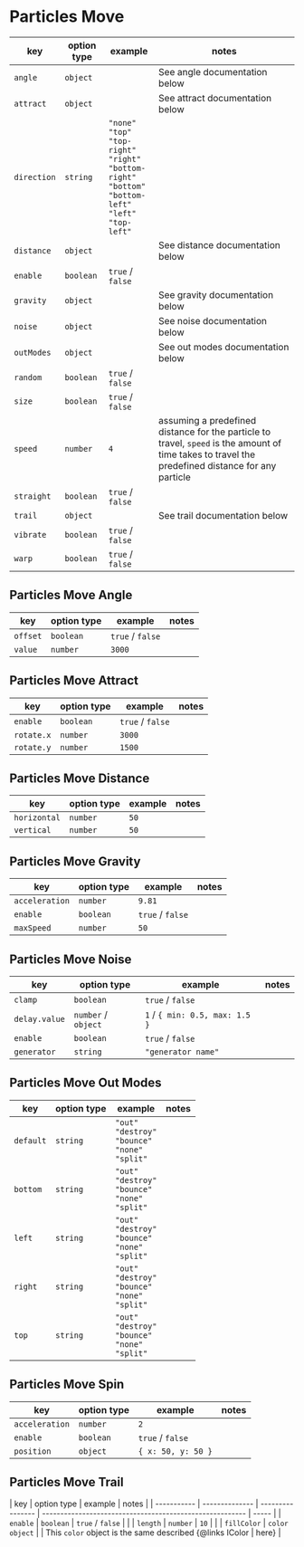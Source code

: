 # Particles Move

| key         | option type | example                                                                                                                                                            | notes                                                                                                                                             |
| ----------- | ----------- | ------------------------------------------------------------------------------------------------------------------------------------------------------------------ | ------------------------------------------------------------------------------------------------------------------------------------------------- |
| `angle`     | `object`    |                                                                                                                                                                    | See angle documentation below                                                                                                                     |
| `attract`   | `object`    |                                                                                                                                                                    | See attract documentation below                                                                                                                   |
| `direction` | `string`    | `"none"` <br /> `"top"` <br /> `"top-right"` <br /> `"right"` <br /> `"bottom-right"` <br /> `"bottom"` <br /> `"bottom-left"` <br /> `"left"` <br /> `"top-left"` |                                                                                                                                                   |
| `distance`  | `object`    |                                                                                                                                                                    | See distance documentation below                                                                                                                  |
| `enable`    | `boolean`   | `true` / `false`                                                                                                                                                   |                                                                                                                                                   |
| `gravity`   | `object`    |                                                                                                                                                                    | See gravity documentation below                                                                                                                   |
| `noise`     | `object`    |                                                                                                                                                                    | See noise documentation below                                                                                                                     |
| `outModes`  | `object`    |                                                                                                                                                                    | See out modes documentation below                                                                                                                 |
| `random`    | `boolean`   | `true` / `false`                                                                                                                                                   |                                                                                                                                                   |
| `size`      | `boolean`   | `true` / `false`                                                                                                                                                   |                                                                                                                                                   |
| `speed`     | `number`    | `4`                                                                                                                                                                | assuming a predefined distance for the particle to travel, `speed` is the amount of time takes to travel the predefined distance for any particle |
| `straight`  | `boolean`   | `true` / `false`                                                                                                                                                   |                                                                                                                                                   |
| `trail`     | `object`    |                                                                                                                                                                    | See trail documentation below                                                                                                                     |
| `vibrate`   | `boolean`   | `true` / `false`                                                                                                                                                   |                                                                                                                                                   |
| `warp`      | `boolean`   | `true` / `false`                                                                                                                                                   |                                                                                                                                                   |

## Particles Move Angle

| key      | option type | example          | notes |
| -------- | ----------- | ---------------- | ----- |
| `offset` | `boolean`   | `true` / `false` |       |
| `value`  | `number`    | `3000`           |       |

## Particles Move Attract

| key        | option type | example          | notes |
| ---------- | ----------- | ---------------- | ----- |
| `enable`   | `boolean`   | `true` / `false` |       |
| `rotate.x` | `number`    | `3000`           |       |
| `rotate.y` | `number`    | `1500`           |       |

## Particles Move Distance

| key          | option type | example | notes |
| ------------ | ----------- | ------- | ----- |
| `horizontal` | `number`    | `50`    |       |
| `vertical`   | `number`    | `50`    |       |

## Particles Move Gravity

| key            | option type | example          | notes |
| -------------- | ----------- | ---------------- | ----- |
| `acceleration` | `number`    | `9.81`           |       |
| `enable`       | `boolean`   | `true` / `false` |       |
| `maxSpeed`     | `number`    | `50`             |       |

## Particles Move Noise

| key           | option type         | example                        | notes |
| ------------- | ------------------- | ------------------------------ | ----- |
| `clamp`       | `boolean`           | `true` / `false`               |       |
| `delay.value` | `number` / `object` | `1` / `{ min: 0.5, max: 1.5 }` |       |
| `enable`      | `boolean`           | `true` / `false`               |       |
| `generator`   | `string`            | `"generator name"`             |       |

## Particles Move Out Modes

| key       | option type | example                                                                      | notes |
| --------- | ----------- | ---------------------------------------------------------------------------- | ----- |
| `default` | `string`    | `"out"`<br /> `"destroy"` <br /> `"bounce"` <br /> `"none"` <br /> `"split"` |       |
| `bottom`  | `string`    | `"out"`<br /> `"destroy"` <br /> `"bounce"` <br /> `"none"` <br /> `"split"` |       |
| `left`    | `string`    | `"out"`<br /> `"destroy"` <br /> `"bounce"` <br /> `"none"` <br /> `"split"` |       |
| `right`   | `string`    | `"out"`<br /> `"destroy"` <br /> `"bounce"` <br /> `"none"` <br /> `"split"` |       |
| `top`     | `string`    | `"out"`<br /> `"destroy"` <br /> `"bounce"` <br /> `"none"` <br /> `"split"` |       |

## Particles Move Spin

| key            | option type | example            | notes |
| -------------- | ----------- | ------------------ | ----- |
| `acceleration` | `number`    | `2`                |       |
| `enable`       | `boolean`   | `true` / `false`   |       |
| `position`     | `object`    | `{ x: 50, y: 50 }` |       |

## Particles Move Trail

| key         | option type    | example          | notes                                                    |
| ----------- | -------------- | ---------------- | -------------------------------------------------------- | ----- |
| `enable`    | `boolean`      | `true` / `false` |                                                          |
| `length`    | `number`       | `10`             |                                                          |
| `fillColor` | `color object` |                  | This `color` object is the same described {@links IColor | here} |
